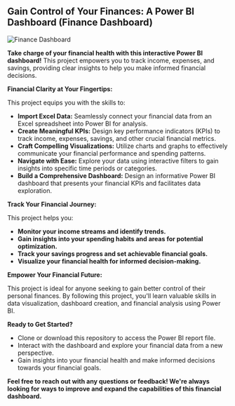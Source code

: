 ## Gain Control of Your Finances: A Power BI Dashboard (Finance Dashboard)

![Finance Dashboard](https://github.com/Kreazzy/Finance-Dashboard/assets/72403128/869d7e87-6f16-42fd-af69-b54a055d639c)

**Take charge of your financial health with this interactive Power BI dashboard!** This project empowers you to track income, expenses, and savings, providing clear insights to help you make informed financial decisions.

**Financial Clarity at Your Fingertips:**

This project equips you with the skills to:

* **Import Excel Data:** Seamlessly connect your financial data from an Excel spreadsheet into Power BI for analysis.
* **Create Meaningful KPIs:** Design key performance indicators (KPIs) to track income, expenses, savings, and other crucial financial metrics.
* **Craft Compelling Visualizations:** Utilize charts and graphs to effectively communicate your financial performance and spending patterns.
* **Navigate with Ease:** Explore your data using interactive filters to gain insights into specific time periods or categories.
* **Build a Comprehensive Dashboard:** Design an informative Power BI dashboard that presents your financial KPIs and facilitates data exploration.

**Track Your Financial Journey:**

This project helps you:

* **Monitor your income streams and identify trends.**
* **Gain insights into your spending habits and areas for potential optimization.**
* **Track your savings progress and set achievable financial goals.**
* **Visualize your financial health for informed decision-making.**

**Empower Your Financial Future:**

This project is ideal for anyone seeking to gain better control of their personal finances. By following this project, you'll learn valuable skills in data visualization, dashboard creation, and financial analysis using Power BI.

**Ready to Get Started?**

* Clone or download this repository to access the Power BI report file.
* Interact with the dashboard and explore your financial data from a new perspective.
* Gain insights into your financial health and make informed decisions towards your financial goals.

**Feel free to reach out with any questions or feedback! We're always looking for ways to improve and expand the capabilities of this financial dashboard.**
